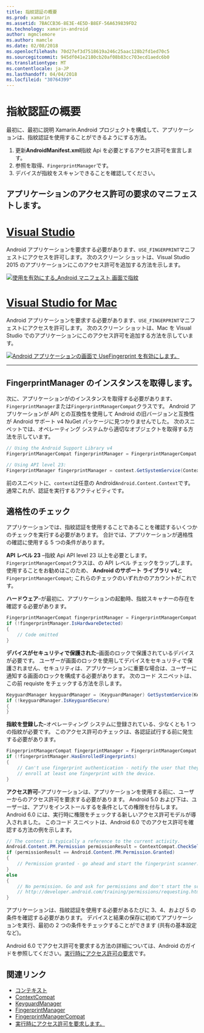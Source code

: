 ```yaml
---
title: 指紋認証の概要
ms.prod: xamarin
ms.assetid: 7BACCB36-8E3E-4E5D-B8EF-56A639839FD2
ms.technology: xamarin-android
author: mgmclemore
ms.author: mamcle
ms.date: 02/08/2018
ms.openlocfilehash: 70d27ef3d7518619a246c25aac128b2fd1ed70c5
ms.sourcegitcommit: 945df041e2180cb20af08b83cc703ecd1aedc6b0
ms.translationtype: MT
ms.contentlocale: ja-JP
ms.lasthandoff: 04/04/2018
ms.locfileid: "30764399"
---
```

# <a name="getting-started-with-fingerprint-authentication"></a>指紋認証の概要

最初に、最初に説明 Xamarin.Android プロジェクトを構成して、アプリケーションは、指紋認証を使用することができるようにする方法。

1. 更新**AndroidManifest.xml**指紋 Api を必要とするアクセス許可を宣言します。
2. 参照を取得、`FingerprintManager`です。
3. デバイスが指紋をスキャンできることを確認してください。

## <a name="requesting-permissions-in-the-application-manifest"></a>アプリケーションのアクセス許可の要求のマニフェストします。

# <a name="visual-studiotabvswin"></a>[Visual Studio](#tab/vswin)

Android アプリケーションを要求する必要があります、`USE_FINGERPRINT`マニフェストにアクセスを許可します。 次のスクリーン ショットは、Visual Studio 2015 のアプリケーションにこのアクセス許可を追加する方法を示します。

[![使用を有効にする\_Android マニフェスト 画面で指紋](get-started-images/fingerprint-01-vs.png)](get-started-images/fingerprint-01-vs.png#lightbox) 

# <a name="visual-studio-for-mactabvsmac"></a>[Visual Studio for Mac](#tab/vsmac)

Android アプリケーションを要求する必要があります、`USE_FINGERPRINT`マニフェストにアクセスを許可します。 次のスクリーン ショットは、Mac を Visual Studio でのアプリケーションにこのアクセス許可を追加する方法を示しています。

[![Android アプリケーションの画面で UseFingerprint を有効にします。](get-started-images/fingerprint-01-xs.png)](get-started-images/fingerprint-01-xs.png#lightbox) 

-----

## <a name="getting-an-instance-of-the-fingerprintmanager"></a>FingerprintManager のインスタンスを取得します。

次に、アプリケーションがのインスタンスを取得する必要があります、`FingerprintManager`または`FingerprintManagerCompat`クラスです。 Android アプリケーションが API との互換性を使用して Android の旧バージョンと互換性が Android サポート v4 NuGet パッケージに見つかりませんでした。 次のスニペットでは、オペレーティング システムから適切なオブジェクトを取得する方法を示しています。 

```csharp
// Using the Android Support Library v4
FingerprintManagerCompat fingerprintManager = FingerprintManagerCompat.From(context);

// Using API level 23:
FingerprintManager fingerprintManager = context.GetSystemService(Context.FingerprintService) as FingerprintManager;
```  

前のスニペットに、`context`は任意の Android`Android.Content.Context`です。 通常これが、認証を実行するアクティビティです。

## <a name="checking-for-eligibility"></a>適格性のチェック

アプリケーションでは、指紋認証を使用することであることを確認するいくつかのチェックを実行する必要があります。 合計では、アプリケーションが適格性の確認に使用する 5 つの条件があります。  
 

**API レベル 23** &ndash;指紋 Api API level 23 以上を必要とします。 `FingerprintManagerCompat`クラスは、の API レベル チェックをラップします。 使用することをお勧めはこのため、 **Android のサポート ライブラリ v4**と`FingerprintManagerCompat`; これらのチェックのいずれかのアカウントがこれです。

**ハードウェア**&ndash;が最初に、アプリケーションの起動時、指紋スキャナーの存在を確認する必要があります。

```csharp
FingerprintManagerCompat fingerprintManager = FingerprintManagerCompat.From(context);
if (!fingerprintManager.IsHardwareDetected)
{
    // Code omitted
}
```
    
**デバイスがセキュリティで保護された**&ndash;画面のロックで保護されているデバイスが必要です。 ユーザーが画面のロックを使用してデバイスをセキュリティで保護されません、セキュリティは、アプリケーションに重要な場合は、ユーザーに通知する画面のロックを構成する必要があります。 次のコード スニペットは、この前 requiste をチェックする方法を示します。

```csharp
KeyguardManager keyguardManager = (KeyguardManager) GetSystemService(KeyguardService);
if (!keyguardManager.IsKeyguardSecure)
{
}
```

**指紋を登録した**&ndash;オペレーティング システムに登録されている、少なくとも 1 つの指紋が必要です。 このアクセス許可のチェックは、各認証試行する前に発生する必要があります。

```csharp
FingerprintManagerCompat fingerprintManager = FingerprintManagerCompat.From(context);
if (!fingerprintManager.HasEnrolledFingerprints)
{
    // Can't use fingerprint authentication - notify the user that they need to
    // enroll at least one fingerprint with the device.
}
```

**アクセス許可**&ndash;アプリケーションは、アプリケーションを使用する前に、ユーザーからのアクセス許可を要求する必要があります。 Android 5.0 および下は、ユーザーは、アプリをインストールするを条件としての権限を付与します。 Android 6.0 には、実行時に権限をチェックする新しいアクセス許可モデルが導入されました。 このコード スニペットは、Android 6.0 でのアクセス許可を確認する方法の例を示します。

```csharp
// The context is typically a reference to the current activity.
Android.Content.PM.Permission permissionResult = ContextCompat.CheckSelfPermission(context, Manifest.Permission.UseFingerprint);
if (permissionResult == Android.Content.PM.Permission.Granted)
{
    // Permission granted - go ahead and start the fingerprint scanner.
}
else
{
    // No permission. Go and ask for permissions and don't start the scanner. See
    // http://developer.android.com/training/permissions/requesting.html
}
```

アプリケーションは、指紋認証を使用する必要があるたびに 3、4、および 5 の条件を確認する必要があります。 デバイスと結果の保存に初めてアプリケーションを実行、最初の 2 つの条件をチェックすることができます (共有の基本設定など)。

Android 6.0 でアクセス許可を要求する方法の詳細については、Android のガイドを参照してください。[実行時にアクセス許可の要求](http://developer.android.com/training/permissions/requesting.html)です。



## <a name="related-links"></a>関連リンク

- [コンテキスト](https://developer.xamarin.com/api/type/Android.Content.Context/)
- [ContextCompat](https://developer.xamarin.com/api/type/Android.Support.V4.Content.ContextCompat/)
- [KeyguardManager](https://developer.xamarin.com/api/type/Android.App.KeyguardManager/)
- [FingerprintManager](http://developer.android.com/reference/android/hardware/fingerprint/FingerprintManager.html)
- [FingerprintManagerCompat](http://developer.android.com/reference/android/support/v4/hardware/fingerprint/FingerprintManagerCompat.html)
- [実行時にアクセス許可を要求します。](http://developer.android.com/training/permissions/requesting.html)
